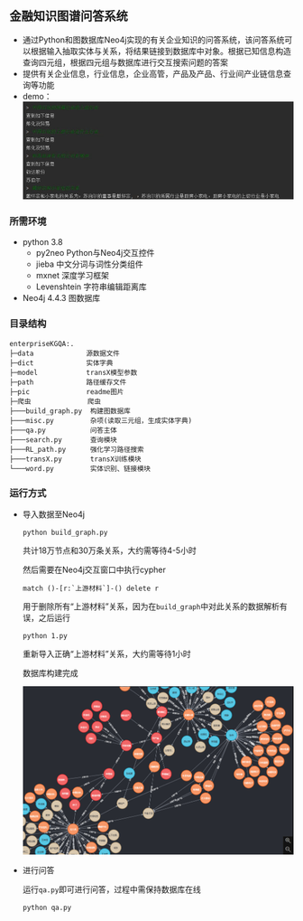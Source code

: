 ## 金融知识图谱问答系统

- 通过Python和图数据库Neo4j实现的有关企业知识的问答系统，该问答系统可以根据输入抽取实体与关系，将结果链接到数据库中对象。根据已知信息构造查询四元组，根据四元组与数据库进行交互搜索问题的答案
- 提供有关企业信息，行业信息，企业高管，产品及产品、行业间产业链信息查询等功能
- demo：![image-20220519224604511](https://github.com/xiliguguagua/enterpriseKGQA/blob/main/pic/image-20220519224604511.png)

### 所需环境

- python 3.8
  - py2neo Python与Neo4j交互控件
  - jieba 中文分词与词性分类组件
  - mxnet 深度学习框架
  - Levenshtein 字符串编辑距离库
- Neo4j 4.4.3 图数据库

### 目录结构

```
enterpriseKGQA:.
├─data             源数据文件
├─dict             实体字典
├─model            transX模型参数
├─path             路径缓存文件
├─pic              readme图片
├─爬虫              爬虫
├───build_graph.py  构建图数据库
├───misc.py         杂项(读取三元组，生成实体字典)
├───qa.py           问答主体
├───search.py       查询模块
├───RL_path.py      强化学习路径搜索
├───transX.py       transX训练模块
└───word.py         实体识别、链接模块
```

### 运行方式

- 导入数据至Neo4j

  ```shell
  python build_graph.py
  ```

  共计18万节点和30万条关系，大约需等待4-5小时

  然后需要在Neo4j交互窗口中执行cypher

  ```cypher
  match ()-[r:`上游材料`]-() delete r
  ```

  用于删除所有“上游材料”关系，因为在`build_graph`中对此关系的数据解析有误，之后运行

  ```shell
  python 1.py
  ```

  重新导入正确“上游材料”关系，大约需等待1小时

  数据库构建完成

  ![QQ图片20220507111550](https://github.com/xiliguguagua/enterpriseKGQA/blob/main/pic/QQ%E5%9B%BE%E7%89%8720220507111550.png)

- 进行问答

  运行`qa.py`即可进行问答，过程中需保持数据库在线

  ```
  python qa.py
  ```

  
